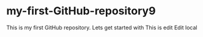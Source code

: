 # my-first-GitHub-repository9
This is my first GitHub repository. Lets get started with 
This is edit 
Edit local 